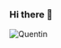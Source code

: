 ### Hi there 👋

<!--
**QBonnet/QBonnet** is a ✨ _special_ ✨ repository because its `README.md` (this file) appears on your GitHub profile.

Here are some ideas to get you started:

- 🔭 I’m currently working on ...
- 🌱 I’m currently learning ...
- 👯 I’m looking to collaborate on ...
- 🤔 I’m looking for help with ...
- 💬 Ask me about ...
- 📫 How to reach me: ...
- 😄 Pronouns: ...
- ⚡ Fun fact: ...
-->
![Quentin](https://user-images.githubusercontent.com/79857808/161140565-5bdde0b0-5e2e-4e0c-b0e4-0b2ec53827cd.gif)
